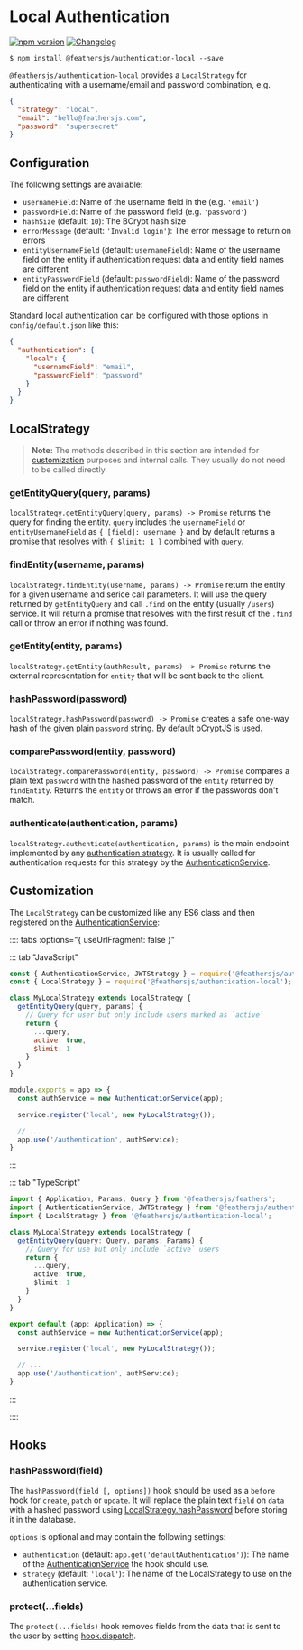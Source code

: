 # Local Authentication

[![npm version](https://img.shields.io/npm/v/@feathersjs/authentication-local.png?style=flat-square)](https://www.npmjs.com/package/@feathersjs/authentication-local)
[![Changelog](https://img.shields.io/badge/changelog-.md-blue.png?style=flat-square)](https://github.com/feathersjs/feathers/blob/master/packages/authentication-local/CHANGELOG.md)

```
$ npm install @feathersjs/authentication-local --save
```

`@feathersjs/authentication-local` provides a `LocalStrategy` for authenticating with a username/email and password combination, e.g.

```json
{
  "strategy": "local",
  "email": "hello@feathersjs.com",
  "password": "supersecret"
}
```

## Configuration

The following settings are available:

- `usernameField`: Name of the username field in the (e.g. `'email'`)
- `passwordField`: Name of the password field (e.g. `'password'`)
- `hashSize` (default: `10`): The BCrypt hash size
- `errorMessage` (default: `'Invalid login'`): The error message to return on errors
- `entityUsernameField` (default: `usernameField`): Name of the username field on the entity if authentication request data and entity field names are different
- `entityPasswordField` (default: `passwordField`): Name of the password field on the entity if authentication request data and entity field names are different

Standard local authentication can be configured with those options in `config/default.json` like this:

```json
{
  "authentication": {
    "local": {
      "usernameField": "email",
      "passwordField": "password"
    }
  }
}
```

## LocalStrategy

> __Note:__ The methods described in this section are intended for [customization](#customization) purposes and internal calls. They usually do not need to be called directly.

### getEntityQuery(query, params)

`localStrategy.getEntityQuery(query, params) -> Promise` returns the query for finding the entity. `query` includes the `usernameField` or `entityUsernameField` as `{ [field]: username }` and by default returns a promise that resolves with `{ $limit: 1 }` combined with `query`.

### findEntity(username, params)

`localStrategy.findEntity(username, params) -> Promise` return the entity for a given username and serice call parameters. It will use the query returned by `getEntityQuery` and call `.find` on the entity (usually `/users`) service. It will return a promise that resolves with the first result of the `.find` call or throw an error if nothing was found.

### getEntity(entity, params)

`localStrategy.getEntity(authResult, params) -> Promise` returns the external representation for `entity` that will be sent back to the client.

### hashPassword(password)

`localStrategy.hashPassword(password) -> Promise` creates a safe one-way hash of the given plain `password` string. By default [bCryptJS]() is used.

### comparePassword(entity, password)

`localStrategy.comparePassword(entity, password) -> Promise` compares a plain text `password` with the hashed password of the `entity` returned by `findEntity`. Returns the `entity` or throws an error if the passwords don't match.

### authenticate(authentication, params)

`localStrategy.authenticate(authentication, params)` is the main endpoint implemented by any [authentication strategy](./strategy.md). It is usually called for authentication requests for this strategy by the [AuthenticationService](./service.md).

## Customization

The `LocalStrategy` can be customized like any ES6 class and then registered on the [AuthenticationService](./service.md):

:::: tabs :options="{ useUrlFragment: false }"

::: tab "JavaScript"
```js
const { AuthenticationService, JWTStrategy } = require('@feathersjs/authentication');
const { LocalStrategy } = require('@feathersjs/authentication-local');

class MyLocalStrategy extends LocalStrategy {
  getEntityQuery(query, params) {
    // Query for user but only include users marked as `active`
    return {
      ...query,
      active: true,
      $limit: 1
    }
  }
}

module.exports = app => {
  const authService = new AuthenticationService(app);

  service.register('local', new MyLocalStrategy());

  // ...
  app.use('/authentication', authService);
}
```
:::

::: tab "TypeScript"
```typescript
import { Application, Params, Query } from '@feathersjs/feathers';
import { AuthenticationService, JWTStrategy } from '@feathersjs/authentication';
import { LocalStrategy } from '@feathersjs/authentication-local';

class MyLocalStrategy extends LocalStrategy {
  getEntityQuery(query: Query, params: Params) {
    // Query for use but only include `active` users
    return {
      ...query,
      active: true,
      $limit: 1
    }
  }
}

export default (app: Application) => {
  const authService = new AuthenticationService(app);

  service.register('local', new MyLocalStrategy());

  // ...
  app.use('/authentication', authService);
}
```
:::

::::

## Hooks

### hashPassword(field)

The `hashPassword(field [, options])` hook should be used as a `before` hook for `create`, `patch` or `update`. It will replace the plain text `field` on `data` with a hashed password using [LocalStrategy.hashPassword]() before storing it in the database. 

`options` is optional and may contain the following settings:

- `authentication` (default: `app.get('defaultAuthentication')`): The name of the [AuthenticationService](./service.md) the hook should use.
- `strategy` (default: `'local'`): The name of the LocalStrategy to use on the authentication service.

### protect(...fields)

The `protect(...fields)` hook removes fields from the data that is sent to the user by setting [hook.dispatch]().
